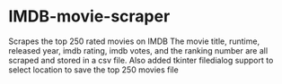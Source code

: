 # IMDB-movie-scraper
Scrapes the top 250 rated movies on IMDB
The movie title, runtime, released year, imdb rating, imdb votes, and the ranking number are all scraped and stored in a csv file. Also added tkinter filedialog support to select location to save the top 250 movies file
